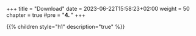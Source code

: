 +++
title = "Download"
date = 2023-06-22T15:58:23+02:00
weight = 50
chapter = true
#pre = "<b>4. </b>"
+++

{{% children style="h1" description="true" %}}
